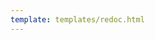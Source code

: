 ```yaml
---
template: templates/redoc.html
---
```

    
<redoc spec-url="../../../apis/organization-apis/restapis/email-templates.yaml" theme='{{redoc_theme}}'></redoc>
